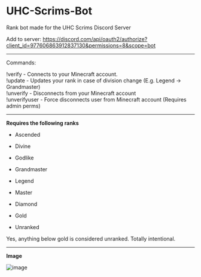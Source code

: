 # UHC-Scrims-Bot
Rank bot made for the UHC Scrims Discord Server

Add to server: https://discord.com/api/oauth2/authorize?client_id=977606863912837130&permissions=8&scope=bot

<hr>

Commands:

!verify <IGN> - Connects to your Minecraft account.  
!update - Updates your rank in case of division change (E.g. Legend -> Grandmaster)  
!unverify - Disconnects from your Minecraft account  
!unverifyuser - Force disconnects user from Minecraft account (Requires admin perms)
  
<hr>
  
**Requires the following ranks**
  
- Ascended  
  
- Divine  
  
- Godlike  
  
- Grandmaster  
  
- Legend  
  
- Master  
  
- Diamond  
  
- Gold  
  
- Unranked  
  
Yes, anything below gold is considered unranked. Totally intentional.
  
<hr>
  
**Image**

![image](https://i.ibb.co/8sShtT4/ss1.png)
